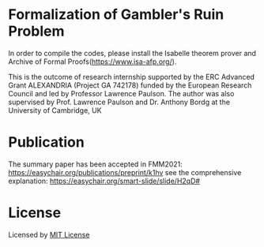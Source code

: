 # Formalization of Gambler's Ruin Problem
In order to compile the codes, please install the Isabelle theorem prover and Archive of Formal Proofs(https://www.isa-afp.org/).

This is the outcome of research internship supported by the ERC Advanced Grant ALEXANDRIA (Project GA 742178) funded by the
European Research Council and led by Professor Lawrence Paulson. The author was also supervised by Prof.
Lawrence Paulson and Dr. Anthony Bordg at the University of Cambridge, UK

# Publication
The summary paper has been accepted in FMM2021: https://easychair.org/publications/preprint/k1hv
see the comprehensive explanation: https://easychair.org/smart-slide/slide/H2qD#

# License
Licensed by [MIT License](LICENSE)
